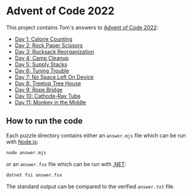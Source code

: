 # Advent of Code 2022

This project contains Tom's answers to [Advent of Code 2022](https://adventofcode.com/):

* [Day 1: Calorie Counting](./Day%201)
* [Day 2: Rock Paper Scissors](./Day%202)
* [Day 3: Rucksack Reorganization](./Day%203)
* [Day 4: Camp Cleanup](./Day%204)
* [Day 5: Supply Stacks](./Day%205)
* [Day 6: Tuning Trouble](./Day%206)
* [Day 7: No Space Left On Device](./Day%207)
* [Day 8: Treetop Tree House](./Day%208)
* [Day 9: Rope Bridge](./Day%209)
* [Day 10: Cathode-Ray Tube](./Day%2010)
* [Day 11: Monkey in the Middle](./Day%2011)

## How to run the code

Each puzzle directory contains either an `answer.mjs` file which can be run with [Node.js](https://nodejs.org/):

```sh
node answer.mjs
```

or an `answer.fsx` file which can be run with [.NET](https://dotnet.microsoft.com/):

```sh
dotnet fsi answer.fsx
```

The standard output can be compared to the verified `answer.txt` file.
